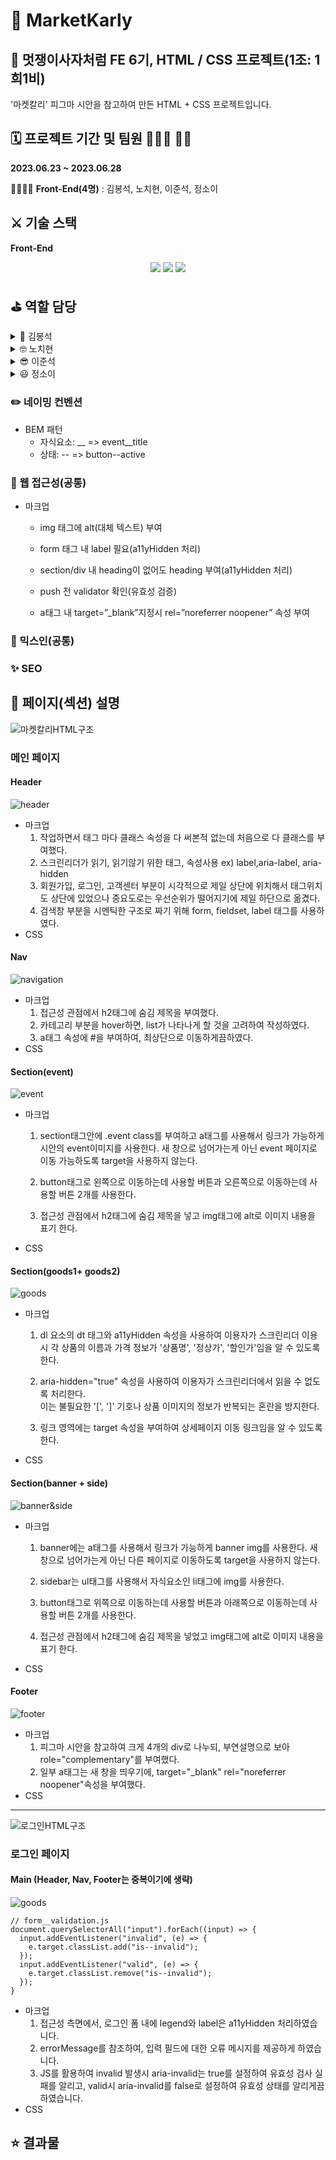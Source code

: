 # 📂 MarketKarly

## 🦁 멋쟁이사자처럼 FE 6기, HTML / CSS 프로젝트(1조: 1희1비)

'마켓칼리' 피그마 시안을 참고하여 만든 HTML + CSS 프로젝트입니다.

## 🗓️ 프로젝트 기간 및 팀원 👨🏻‍💻 👩‍💻

**2023.06.23 ~ 2023.06.28**

👨‍👩‍👦‍👦 **Front-End(4명)** : 김봉석, 노치현, 이준석, 정소이

## ⚔️ 기술 스택

**Front-End**
<br>

<p align="center">

<img src="https://img.shields.io/badge/html5-E34F26?style=for-the-badge&logo=html5&logoColor=white">
<img src="https://img.shields.io/badge/css3-1572B6?style=for-the-badge&logo=css3&logoColor=white">

<img src="https://img.shields.io/badge/Sass-cc6699?style=for-the-badge&logo=Sass&logoColor=white">

## ⛳️ 역할 담당

<details>
    <summary>🧐 김봉석</summary>
    <!-- summary 아래 한칸 공백 두고 내용 삽입 -->
        * (조원) 이벤트 + 배너 + 사이드바 섹션
  </details>
<details>
    <summary>🤓 노치현</summary>
    <!-- summary 아래 한칸 공백 두고 내용 삽입 -->
        * (조장) 공통 내비게이션 + 공통 푸터 + 로그인 페이지 + README.md 통합
  </details>
<details>
    <summary>😎 이준석</summary>
    <!-- summary 아래 한칸 공백 두고 내용 삽입 -->
        * (조원) 공통 헤더 +
  </details>
  <details>
    <summary>😃 정소이</summary>
    <!-- summary 아래 한칸 공백 두고 내용 삽입 -->
        * (조원) 상품 섹션 + 모달창 + 팝업창
  </details>

### ✏️ 네이밍 컨벤션

- BEM 패턴
  - 자식요소: \_\_ => event\_\_title
  - 상태: -- => button--active

### 🚫 웹 접근성(공통)

- 마크업

  - img 태그에 alt(대체 텍스트) 부여

  - form 태그 내 label 필요(a11yHidden 처리)

  - section/div 내 heading이 없어도 heading 부여(a11yHidden 처리)

  - push 전 validator 확인(유효성 검증)

  - a태그 내 target=”\_blank”지정시 rel=”noreferrer noopener” 속성 부여

### 🌈 믹스인(공통)

### ✨ SEO

## 📜 페이지(섹션) 설명

![마켓칼리HTML구조](/src/assets/image/Karly.png)

### 메인 페이지

#### Header

![header](/src/assets/image/header.png)

- 마크업
  1. 작업하면서 태그 마다 클래스 속성을 다 써본적 없는데 처음으로 다 클래스를 부여했다.<br>
  2. 스크린리더가 읽기, 읽기않기 위한 태그, 속성사용 ex) label,aria-label, aria-hidden <br>
  3. 회원가입, 로그인, 고객센터 부분이 시각적으로 제일 상단에 위치해서 태그위치도 상단에 있었으나 중요도로는 우선순위가 떨어지기에 제일 하단으로 옮겼다.<br>
  4. 검색창 부분을 시멘틱한 구조로 짜기 위해 form, fieldset, label 태그를 사용하였다.
- CSS

#### Nav

![navigation](/src/assets/image/nav.png)

- 마크업
  1. 접근성 관점에서 h2태그에 숨김 제목을 부여했다.
  2. 카테고리 부분을 hover하면, list가 나타나게 할 것을 고려하여 작성하였다.
  3. a태그 속성에 #을 부여하여, 최상단으로 이동하게끔하였다.
- CSS

#### Section(event)

![event](/src/assets/image/event.png)

- 마크업

  1. section태그안에 .event class를 부여하고 a태그를 사용해서 링크가 가능하게 시안의 event이미지를 사용한다. 새 창으로 넘어가는게 아닌 event 페이지로 이동 가능하도록 target을 사용하지 않는다.

  1. button태그로 왼쪽으로 이동하는데 사용할 버튼과 오른쪽으로 이동하는데 사용할 버튼 2개를 사용한다.

  1. 접근성 관점에서 h2태그에 숨김 제목을 넣고 img태그에 alt로 이미지 내용을 표기 한다.

- CSS

#### Section(goods1+ goods2)

![goods](/src/assets/image/goods.png)

- 마크업

  1. dl 요소의 dt 태그와 a11yHidden 속성을 사용하여 이용자가 스크린리더 이용시 각 상품의 이름과 가격 정보가 '상품명', '정상가', '할인가'임을 알 수 있도록 한다.

  1. aria-hidden="true" 속성을 사용하여 이용자가 스크린리더에서 읽을 수 없도록 처리한다.  
     이는 불필요한 '[', ']' 기호나 상품 이미지의 정보가 반복되는 혼란을 방지한다.

  1. 링크 영역에는 target 속성을 부여하여 상세페이지 이동 링크임을 알 수 있도록 한다.

- CSS

#### Section(banner + side)

![banner&side](/src/assets/image/bannerAndSide.png)

- 마크업

  1. banner에는 a태그를 사용해서 링크가 가능하게 banner img를 사용한다.
     새 창으로 넘어가는게 아닌 다른 페이지로 이동하도록 target을 사용하지 않는다.

  1. sidebar는 ul태그를 사용해서 자식요소인 li태그에 img를 사용한다.
  1. button태그로 위쪽으로 이동하는데 사용할 버튼과 아래쪽으로 이동하는데 사용할 버튼 2개를 사용한다.
  1. 접근성 관점에서 h2태그에 숨김 제목을 넣었고 img태그에 alt로 이미지 내용을 표기 한다.

- CSS

#### Footer

![footer](/src/assets/image/footer.png)

- 마크업
  1. 피그마 시안을 참고하여 크게 4개의 div로 나누되, 부연설명으로 보아 role="complementary"를 부여했다.
  2. 일부 a태그는 새 창을 띄우기에, target="\_blank" rel="noreferrer noopener"속성을 부여했다.
- CSS

---

![로그인HTML구조](/src/assets/image/loginHtml.png)

### 로그인 페이지

#### Main (Header, Nav, Footer는 중복이기에 생략)

![goods](/src/assets/image/login.png)

```
// form__validation.js
document.querySelectorAll("input").forEach((input) => {
  input.addEventListener("invalid", (e) => {
    e.target.classList.add("is--invalid");
  });
  input.addEventListener("valid", (e) => {
    e.target.classList.remove("is--invalid");
  });
}
```

- 마크업
  1. 접근성 측면에서, 로그인 폼 내에 legend와 label은 a11yHidden 처리하였습니다.
  2. errorMessage를 참조하여, 입력 필드에 대한 오류 메시지를 제공하게 하였습니다.
  3. JS를 활용하여 invalid 발생시 aria-invalid는 true를 설정하여 유효성 검사 실패를 알리고, valid시 aria-invalid를 false로 설정하여 유효성 상태를 알리게끔하였습니다.
- CSS

## ⭐️ 결과물

